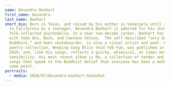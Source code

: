 ```yaml
---
name: Devandra Banhart
first_name: Devandra
last_name: Banhart
short_bio: Born in Texas, and raised by his mother in Venezuela until returning
  to California as a teenager, Devendra Banhart is admired for his shimmering,
  folk-inflected psychedelia. In a near two-decade career, Banhart has worked
  with Yoko Ono, Beck, and Caetano Veloso.  The self-described “very bad
  Buddhist,” and keen skateboarder, is also a visual artist and poet. His debut
  poetry collection, Weeping Gang Bliss Void Yab-Yum, was published in April
  2019, and, like his songs, reflects a quirky, whimsical, at times melancholic
  sensibility. His most recent album is Ma, a collection of tender and elegant
  songs that speak to the Buddhist belief that everyone has been a mother at
  some point.
portraits:
  - media: 2020/07/devandra-banhart-headshot
---
```

